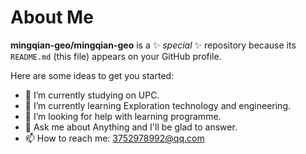 # About Me

**mingqian-geo/mingqian-geo** is a ✨ _special_ ✨ repository because its `README.md` (this file) appears on your GitHub profile.

Here are some ideas to get you started:

- 🔭 I’m currently studying on UPC.
- 🌱 I’m currently learning Exploration technology and engineering.
- 🤔 I’m looking for help with learning programme.
- 💬 Ask me about Anything and I'll be glad to answer.
- 📫 How to reach me: 3752978992@qq.com
